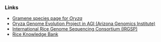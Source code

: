 ### Links

-   [Gramene species page for
    *Oryza*](http://oge.gramene.org/species/oryza/rice_intro.html)
-   [Oryza Genome Evolution Project in AGI (Arizona Genomics
    Institute)](http://www.genome.arizona.edu/modules/publisher/item.php?itemid=7)
-   [International Rice Genome Sequencing Consortium
    (IRGSP)](http://rgp.dna.affrc.go.jp/E/IRGSP/index.html)
-   [Rice Knowledge
    Bank](http://www.knowledgebank.irri.org/extension/oryza-longistaminata-a-chev-et-roehr.html)
